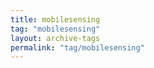 ```yaml
---
title: mobilesensing
tag: "mobilesensing"
layout: archive-tags
permalink: "tag/mobilesensing"
---
```


